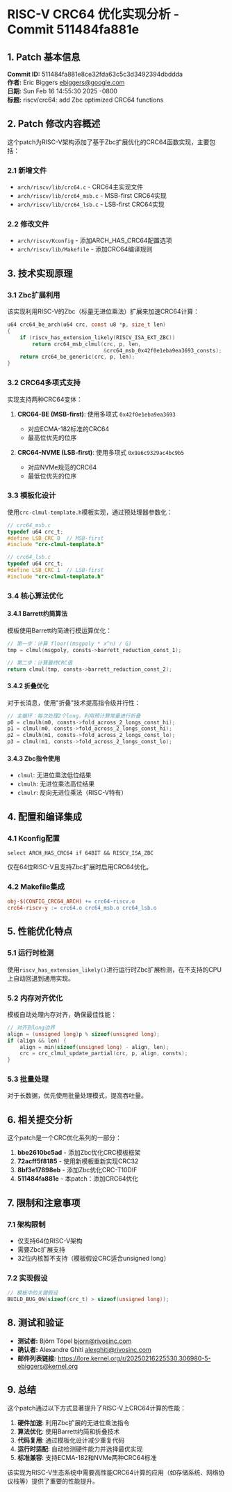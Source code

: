 # RISC-V CRC64 优化实现分析 - Commit 511484fa881e

## 1. Patch 基本信息

**Commit ID:** 511484fa881e8ce32fda63c5c3d3492394dbddda  
**作者:** Eric Biggers <ebiggers@google.com>  
**日期:** Sun Feb 16 14:55:30 2025 -0800  
**标题:** riscv/crc64: add Zbc optimized CRC64 functions  

## 2. Patch 修改内容概述

这个patch为RISC-V架构添加了基于Zbc扩展优化的CRC64函数实现，主要包括：

### 2.1 新增文件
- `arch/riscv/lib/crc64.c` - CRC64主实现文件
- `arch/riscv/lib/crc64_msb.c` - MSB-first CRC64实现
- `arch/riscv/lib/crc64_lsb.c` - LSB-first CRC64实现

### 2.2 修改文件
- `arch/riscv/Kconfig` - 添加ARCH_HAS_CRC64配置选项
- `arch/riscv/lib/Makefile` - 添加CRC64编译规则

## 3. 技术实现原理

### 3.1 Zbc扩展利用

该实现利用RISC-V的Zbc（标量无进位乘法）扩展来加速CRC64计算：

```c
u64 crc64_be_arch(u64 crc, const u8 *p, size_t len)
{
    if (riscv_has_extension_likely(RISCV_ISA_EXT_ZBC))
        return crc64_msb_clmul(crc, p, len,
                               &crc64_msb_0x42f0e1eba9ea3693_consts);
    return crc64_be_generic(crc, p, len);
}
```

### 3.2 CRC64多项式支持

实现支持两种CRC64变体：

1. **CRC64-BE (MSB-first)**: 使用多项式 `0x42f0e1eba9ea3693`
   - 对应ECMA-182标准的CRC64
   - 最高位优先的位序

2. **CRC64-NVME (LSB-first)**: 使用多项式 `0x9a6c9329ac4bc9b5`
   - 对应NVMe规范的CRC64
   - 最低位优先的位序

### 3.3 模板化设计

使用`crc-clmul-template.h`模板实现，通过预处理器参数化：

```c
// crc64_msb.c
typedef u64 crc_t;
#define LSB_CRC 0  // MSB-first
#include "crc-clmul-template.h"

// crc64_lsb.c  
typedef u64 crc_t;
#define LSB_CRC 1  // LSB-first
#include "crc-clmul-template.h"
```

### 3.4 核心算法优化

#### 3.4.1 Barrett约简算法
模板使用Barrett约简进行模运算优化：

```c
// 第一步：计算 floor((msgpoly * x^n) / G)
tmp = clmul(msgpoly, consts->barrett_reduction_const_1);

// 第二步：计算最终CRC值
return clmul(tmp, consts->barrett_reduction_const_2);
```

#### 3.4.2 折叠优化
对于长消息，使用"折叠"技术提高指令级并行性：

```c
// 主循环：每次处理2个long，利用预计算常量进行折叠
p0 = clmulh(m0, consts->fold_across_2_longs_const_hi);
p1 = clmul(m0, consts->fold_across_2_longs_const_hi);
p2 = clmulh(m1, consts->fold_across_2_longs_const_lo);
p3 = clmul(m1, consts->fold_across_2_longs_const_lo);
```

#### 3.4.3 Zbc指令使用

- `clmul`: 无进位乘法低位结果
- `clmulh`: 无进位乘法高位结果  
- `clmulr`: 反向无进位乘法（RISC-V特有）

## 4. 配置和编译集成

### 4.1 Kconfig配置
```kconfig
select ARCH_HAS_CRC64 if 64BIT && RISCV_ISA_ZBC
```

仅在64位RISC-V且支持Zbc扩展时启用CRC64优化。

### 4.2 Makefile集成
```makefile
obj-$(CONFIG_CRC64_ARCH) += crc64-riscv.o
crc64-riscv-y := crc64.o crc64_msb.o crc64_lsb.o
```

## 5. 性能优化特点

### 5.1 运行时检测
使用`riscv_has_extension_likely()`进行运行时Zbc扩展检测，在不支持的CPU上自动回退到通用实现。

### 5.2 内存对齐优化
模板自动处理内存对齐，确保最佳性能：

```c
// 对齐到long边界
align = (unsigned long)p % sizeof(unsigned long);
if (align && len) {
    align = min(sizeof(unsigned long) - align, len);
    crc = crc_clmul_update_partial(crc, p, align, consts);
}
```

### 5.3 批量处理
对于长数据，优先使用批量处理模式，提高吞吐量。

## 6. 相关提交分析

这个patch是一个CRC优化系列的一部分：

1. **bbe2610bc5ad** - 添加Zbc优化CRC模板框架
2. **72acff5f8185** - 使用新模板重新实现CRC32
3. **8bf3e17898eb** - 添加Zbc优化CRC-T10DIF
4. **511484fa881e** - 本patch：添加CRC64优化

## 7. 限制和注意事项

### 7.1 架构限制
- 仅支持64位RISC-V架构
- 需要Zbc扩展支持
- 32位内核暂不支持（模板假设CRC适合unsigned long）

### 7.2 实现假设
```c
// 模板中的关键假设
BUILD_BUG_ON(sizeof(crc_t) > sizeof(unsigned long));
```

## 8. 测试和验证

- **测试者:** Björn Töpel <bjorn@rivosinc.com>
- **确认者:** Alexandre Ghiti <alexghiti@rivosinc.com>
- **邮件列表链接:** https://lore.kernel.org/r/20250216225530.306980-5-ebiggers@kernel.org

## 9. 总结

这个patch通过以下方式显著提升了RISC-V上CRC64计算的性能：

1. **硬件加速**: 利用Zbc扩展的无进位乘法指令
2. **算法优化**: 使用Barrett约简和折叠技术
3. **代码复用**: 通过模板化设计减少重复代码
4. **运行时适配**: 自动检测硬件能力并选择最优实现
5. **标准兼容**: 支持ECMA-182和NVMe两种CRC64标准

该实现为RISC-V生态系统中需要高性能CRC64计算的应用（如存储系统、网络协议栈等）提供了重要的性能提升。